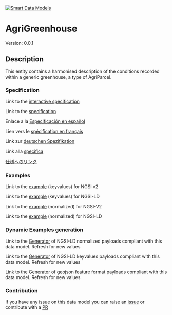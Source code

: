 [![Smart Data Models](https://smartdatamodels.org/wp-content/uploads/2022/01/SmartDataModels_logo.png "Logo")](https://smartdatamodels.org)
# AgriGreenhouse
Version: 0.0.1

## Description 

This entity contains a harmonised description of the conditions recorded within a generic greenhouse, a type of AgriParcel.
### Specification

Link to the [interactive specification](https://swagger.lab.fiware.org/?url=https://smart-data-models.github.io/dataModel.Agrifood/AgriGreenhouse/swagger.yaml)

Link to the [specification](https://github.com/smart-data-models/dataModel.Agrifood/blob/master/AgriGreenhouse/doc/spec.md)

Enlace a la [Especificación en español](https://github.com/smart-data-models/dataModel.Agrifood/blob/master/AgriGreenhouse/doc/spec_ES.md)

Lien vers le [spécification en français](https://github.com/smart-data-models/dataModel.Agrifood/blob/master/AgriGreenhouse/doc/spec_FR.md)

Link zur [deutschen Spezifikation](https://github.com/smart-data-models/dataModel.Agrifood/blob/master/AgriGreenhouse/doc/spec_DE.md)

Link alla [specifica](https://github.com/smart-data-models/dataModel.Agrifood/blob/master/AgriGreenhouse/doc/spec_IT.md)

[仕様へのリンク](https://github.com/smart-data-models/dataModel.Agrifood/blob/master/AgriGreenhouse/doc/spec_JA.md)
### Examples

Link to the [example](https://smart-data-models.github.io/dataModel.Agrifood/AgriGreenhouse/examples/example.json) (keyvalues) for NGSI v2

Link to the [example](https://smart-data-models.github.io/dataModel.Agrifood/AgriGreenhouse/examples/example.jsonld) (keyvalues) for NGSI-LD

Link to the [example](https://smart-data-models.github.io/dataModel.Agrifood/AgriGreenhouse/examples/example-normalized.json) (normalized) for NGSI-V2

Link to the [example](https://smart-data-models.github.io/dataModel.Agrifood/AgriGreenhouse/examples/example-normalized.jsonld) (normalized) for NGSI-LD
### Dynamic Examples generation

Link to the [Generator](https://smartdatamodels.org/extra/ngsi-ld_generator.php?schemaUrl=https://raw.githubusercontent.com/smart-data-models/dataModel.Agrifood/master/AgriGreenhouse/schema.json&email=info@smartdatamodels.org) of NGSI-LD normalized payloads compliant with this data model. Refresh for new values

Link to the [Generator](https://smartdatamodels.org/extra/ngsi-ld_generator_keyvalues.php?schemaUrl=https://raw.githubusercontent.com/smart-data-models/dataModel.Agrifood/master/AgriGreenhouse/schema.json&email=info@smartdatamodels.org) of NGSI-LD keyvalues payloads compliant with this data model. Refresh for new values

Link to the [Generator](https://smartdatamodels.org/extra/geojson_features_generator.php?schemaUrl=https://raw.githubusercontent.com/smart-data-models/dataModel.Agrifood/master/AgriGreenhouse/schema.json&email=info@smartdatamodels.org) of geojson feature format payloads compliant with this data model. Refresh for new values
### Contribution

 If you have any issue on this data model you can raise an [issue](https://github.com/smart-data-models/dataModel.Agrifood/issues)  or contribute with a [PR](https://github.com/smart-data-models/dataModel.Agrifood/pulls)